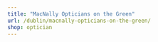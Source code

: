 ```yaml
---
title: "MacNally Opticians on the Green"
url: /dublin/macnally-opticians-on-the-green/
shop: optician
---
```

